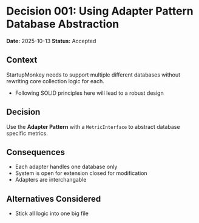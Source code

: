 # Decision 001: Using Adapter Pattern Database Abstraction

**Date:** 2025-10-13
**Status:** Accepted

## Context
StartupMonkey needs to support multiple different databases without rewriting core collection logic for each.
- Following SOLID principles here will lead to a robust design

## Decision
Use the **Adapter Pattern** with a `MetricInterface` to abstract database specific metrics.

## Consequences
- Each adapter handles one database only
- System is open for extension closed for modification
- Adapters are interchangable

## Alternatives Considered
- Stick all logic into one big file

